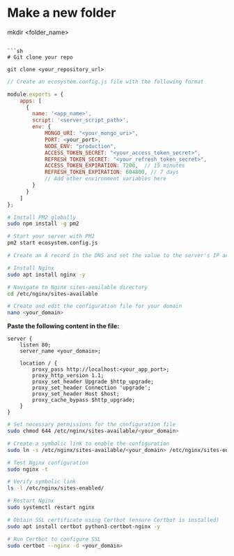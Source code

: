 # Make a new folder
mkdir <folder_name>
```

```sh
# Git clone your repo

git clone <your_repository_url>
```

```js
// Create an ecosystem.config.js file with the following format

module.exports = {
    apps: [
      {
        name: '<app_name>',
        script: '<server_script_path>',
        env: {      
            MONGO_URI: "<your_mongo_uri>",
            PORT: <your_port>,
            NODE_ENV: "production",
            ACCESS_TOKEN_SECRET: "<your_access_token_secret>",
            REFRESH_TOKEN_SECRET: "<your_refresh_token_secret>",
            ACCESS_TOKEN_EXPIRATION: 7200,  // 15 minutes    
            REFRESH_TOKEN_EXPIRATION: 604800, // 7 days
            // Add other environment variables here
        }
      }
    ]
};
```

```sh
# Install PM2 globally
sudo npm install -g pm2
```

```sh
# Start your server with PM2
pm2 start ecosystem.config.js
```

```sh
# Create an A record in the DNS and set the value to the server's IP address

# Install Nginx
sudo apt install nginx -y
```

```sh
# Navigate to Nginx sites-available directory
cd /etc/nginx/sites-available
```

```sh
# Create and edit the configuration file for your domain
nano <your_domain>
```

**Paste the following content in the file:**

```nginx
server {
    listen 80;
    server_name <your_domain>;

    location / {
        proxy_pass http://localhost:<your_app_port>; 
        proxy_http_version 1.1;
        proxy_set_header Upgrade $http_upgrade;
        proxy_set_header Connection 'upgrade';
        proxy_set_header Host $host;
        proxy_cache_bypass $http_upgrade;
    }
}
```

```sh
# Set necessary permissions for the configuration file
sudo chmod 644 /etc/nginx/sites-available/<your_domain>
```

```sh
# Create a symbolic link to enable the configuration
sudo ln -s /etc/nginx/sites-available/<your_domain> /etc/nginx/sites-enabled/
```

```sh
# Test Nginx configuration
sudo nginx -t
```

```sh
# Verify symbolic link
ls -l /etc/nginx/sites-enabled/
```

```sh
# Restart Nginx
sudo systemctl restart nginx
```

```sh
# Obtain SSL certificate using Certbot (ensure Certbot is installed)
sudo apt install certbot python3-certbot-nginx -y
```

```sh
# Run Certbot to configure SSL
sudo certbot --nginx -d <your_domain>

